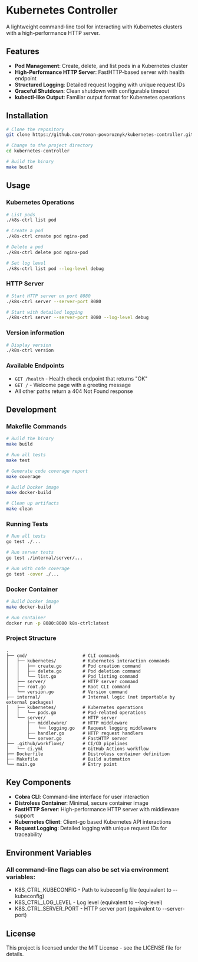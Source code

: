 # Kubernetes Controller

A lightweight command-line tool for interacting with Kubernetes clusters with a high-performance HTTP server.

## Features

- **Pod Management**: Create, delete, and list pods in a Kubernetes cluster
- **High-Performance HTTP Server**: FastHTTP-based server with health endpoint
- **Structured Logging**: Detailed request logging with unique request IDs
- **Graceful Shutdown**: Clean shutdown with configurable timeout
- **kubectl-like Output**: Familiar output format for Kubernetes operations

## Installation

```bash
# Clone the repository
git clone https://github.com/roman-povoroznyk/kubernetes-controller.git

# Change to the project directory
cd kubernetes-controller

# Build the binary
make build
```

## Usage

### Kubernetes Operations

```bash
# List pods
./k8s-ctrl list pod

# Create a pod
./k8s-ctrl create pod nginx-pod

# Delete a pod
./k8s-ctrl delete pod nginx-pod

# Set log level
./k8s-ctrl list pod --log-level debug
```

### HTTP Server

```bash
# Start HTTP server on port 8080
./k8s-ctrl server --server-port 8080

# Start with detailed logging
./k8s-ctrl server --server-port 8080 --log-level debug
```

### Version information

```bash
# Display version
./k8s-ctrl version
```

### Available Endpoints

- `GET /health` - Health check endpoint that returns "OK"
- `GET /` - Welcome page with a greeting message
- All other paths return a 404 Not Found response

## Development

### Makefile Commands

```bash
# Build the binary
make build

# Run all tests
make test

# Generate code coverage report
make coverage

# Build Docker image
make docker-build

# Clean up artifacts
make clean
```

### Running Tests

```bash
# Run all tests
go test ./...

# Run server tests
go test ./internal/server/...

# Run with code coverage
go test -cover ./...
```

### Docker Container


```bash
# Build Docker image
make docker-build

# Run container
docker run -p 8080:8080 k8s-ctrl:latest
```

### Project Structure

```
.
├── cmd/                     # CLI commands
│   ├── kubernetes/          # Kubernetes interaction commands
│   │   ├── create.go        # Pod creation command
│   │   ├── delete.go        # Pod deletion command
│   │   └── list.go          # Pod listing command
│   ├── server/              # HTTP server command
│   ├── root.go              # Root CLI command
│   └── version.go           # Version command
├── internal/                # Internal logic (not importable by external packages)
│   ├── kubernetes/          # Kubernetes operations
│   │   └── pods.go          # Pod-related operations
│   └── server/              # HTTP server
│       ├── middleware/      # HTTP middleware
│       │   └── logging.go   # Request logging middleware
│       ├── handler.go       # HTTP request handlers
│       └── server.go        # FastHTTP server
├── .github/workflows/       # CI/CD pipelines
│   └── ci.yml               # GitHub Actions workflow
├── Dockerfile               # Distroless container definition
├── Makefile                 # Build automation
└── main.go                  # Entry point
```

## Key Components

- **Cobra CLI**: Command-line interface for user interaction
- **Distroless Container**: Minimal, secure container image
- **FastHTTP Server**: High-performance HTTP server with middleware support
- **Kubernetes Client**: Client-go based Kubernetes API interactions
- **Request Logging**: Detailed logging with unique request IDs for traceability

## Environment Variables

### All command-line flags can also be set via environment variables:

- K8S_CTRL_KUBECONFIG - Path to kubeconfig file (equivalent to --kubeconfig)
- K8S_CTRL_LOG_LEVEL - Log level (equivalent to --log-level)
- K8S_CTRL_SERVER_PORT - HTTP server port (equivalent to --server-port)

## License

This project is licensed under the MIT License - see the LICENSE file for details.
